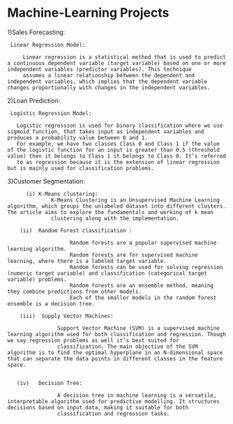 # Machine-Learning Projects


1)Sales Forecasting:
     
     Linear Regression Model:
         
         Linear regression is a statistical method that is used to predict a continuous dependent variable (target variable) based on one or more independent variables (predictor variables). This technique 
         assumes a linear relationship between the dependent and independent variables, which implies that the dependent variable changes proportionally with changes in the independent variables.
    
    

2)Loan Prediction:
     
     Logistic Regression Model:
    
       Logistic regression is used for binary classification where we use sigmoid function, that takes input as independent variables and produces a probability value between 0 and 1.
       For example, we have two classes Class 0 and Class 1 if the value of the logistic function for an input is greater than 0.5 (threshold value) then it belongs to Class 1 it belongs to Class 0. It’s referred 
       to as regression because it is the extension of linear regression but is mainly used for classification problems.



3)Customer Segmentation:

          (i) K-Means clustering:
                  K-Means Clustering is an Unsupervised Machine Learning algorithm, which groups the unlabeled dataset into different clusters. The article aims to explore the fundamentals and working of k mean 
                  clustering along with the implementation.

        (ii)  Random Forest classification :

                        Random forests are a popular supervised machine learning algorithm.
                        Random forests are for supervised machine learning, where there is a labeled target variable.
                        Random forests can be used for solving regression (numeric target variable) and classification (categorical target variable) problems.
                        Random forests are an ensemble method, meaning they combine predictions from other models.
                        Each of the smaller models in the random forest ensemble is a decision tree.

        (iii)  Supply Vector Machines:

                    Support Vector Machine (SVM) is a supervised machine learning algorithm used for both classification and regression. Though we say regression problems as well it’s best suited for 
                    classification. The main objective of the SVM algorithm is to find the optimal hyperplane in an N-dimensional space that can separate the data points in different classes in the feature space.


       (iv)   Decision Tree:

                    A decision tree in machine learning is a versatile, interpretable algorithm used for predictive modelling. It structures decisions based on input data, making it suitable for both 
                    classification and regression tasks.
